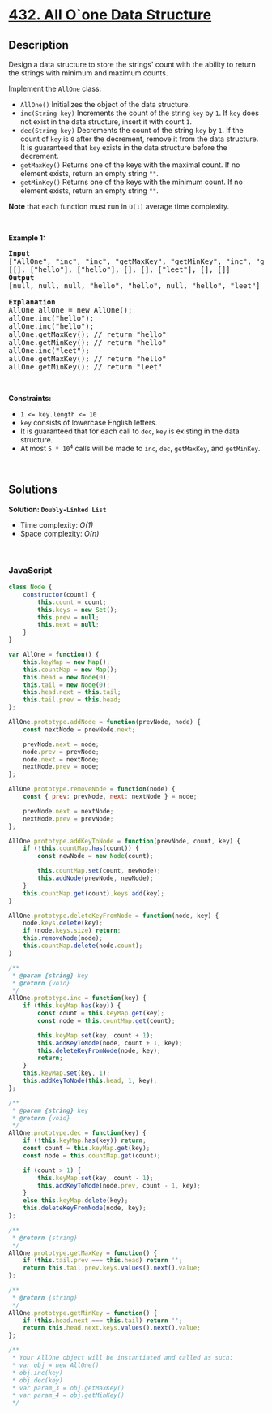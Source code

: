# [432. All O`one Data Structure](https://leetcode.com/problems/all-oone-data-structure)

## Description

<div class="elfjS" data-track-load="description_content"><p>Design a data structure to store the strings' count with the ability to return the strings with minimum and maximum counts.</p>

<p>Implement the <code>AllOne</code> class:</p>

<ul>
	<li><code>AllOne()</code> Initializes the object of the data structure.</li>
	<li><code>inc(String key)</code> Increments the count of the string <code>key</code> by <code>1</code>. If <code>key</code> does not exist in the data structure, insert it with count <code>1</code>.</li>
	<li><code>dec(String key)</code> Decrements the count of the string <code>key</code> by <code>1</code>. If the count of <code>key</code> is <code>0</code> after the decrement, remove it from the data structure. It is guaranteed that <code>key</code> exists in the data structure before the decrement.</li>
	<li><code>getMaxKey()</code> Returns one of the keys with the maximal count. If no element exists, return an empty string <code>""</code>.</li>
	<li><code>getMinKey()</code> Returns one of the keys with the minimum count. If no element exists, return an empty string <code>""</code>.</li>
</ul>

<p><strong>Note</strong> that each function must run in <code>O(1)</code> average time complexity.</p>

<p>&nbsp;</p>
<p><strong class="example">Example 1:</strong></p>

<pre><strong>Input</strong>
["AllOne", "inc", "inc", "getMaxKey", "getMinKey", "inc", "getMaxKey", "getMinKey"]
[[], ["hello"], ["hello"], [], [], ["leet"], [], []]
<strong>Output</strong>
[null, null, null, "hello", "hello", null, "hello", "leet"]

<strong>Explanation</strong>
AllOne allOne = new AllOne();
allOne.inc("hello");
allOne.inc("hello");
allOne.getMaxKey(); // return "hello"
allOne.getMinKey(); // return "hello"
allOne.inc("leet");
allOne.getMaxKey(); // return "hello"
allOne.getMinKey(); // return "leet"
</pre>

<p>&nbsp;</p>
<p><strong>Constraints:</strong></p>

<ul>
	<li><code>1 &lt;= key.length &lt;= 10</code></li>
	<li><code>key</code> consists of lowercase English letters.</li>
	<li>It is guaranteed that for each call to <code>dec</code>, <code>key</code> is existing in the data structure.</li>
	<li>At most <code>5 * 10<sup>4</sup></code>&nbsp;calls will be made to <code>inc</code>, <code>dec</code>, <code>getMaxKey</code>, and <code>getMinKey</code>.</li>
</ul>
</div>

<p>&nbsp;</p>

## Solutions

**Solution: `Doubly-Linked List`**
- Time complexity: <em>O(1)</em>
- Space complexity: <em>O(n)</em>

<p>&nbsp;</p>

### **JavaScript**

```js
class Node {
    constructor(count) {
        this.count = count;
        this.keys = new Set();
        this.prev = null;
        this.next = null;
    }
}

var AllOne = function() {
    this.keyMap = new Map();
    this.countMap = new Map();
    this.head = new Node(0);
    this.tail = new Node(0);
    this.head.next = this.tail;
    this.tail.prev = this.head;
};

AllOne.prototype.addNode = function(prevNode, node) {
    const nextNode = prevNode.next;

    prevNode.next = node;
    node.prev = prevNode;
    node.next = nextNode;
    nextNode.prev = node;
};

AllOne.prototype.removeNode = function(node) {
    const { prev: prevNode, next: nextNode } = node;

    prevNode.next = nextNode;
    nextNode.prev = prevNode;
};

AllOne.prototype.addKeyToNode = function(prevNode, count, key) {
    if (!this.countMap.has(count)) {
        const newNode = new Node(count);

        this.countMap.set(count, newNode);
        this.addNode(prevNode, newNode);
    }
    this.countMap.get(count).keys.add(key);
}

AllOne.prototype.deleteKeyFromNode = function(node, key) {
    node.keys.delete(key);
    if (node.keys.size) return;
    this.removeNode(node);
    this.countMap.delete(node.count);
}

/** 
 * @param {string} key
 * @return {void}
 */
AllOne.prototype.inc = function(key) {
    if (this.keyMap.has(key)) {
        const count = this.keyMap.get(key);
        const node = this.countMap.get(count);

        this.keyMap.set(key, count + 1);
        this.addKeyToNode(node, count + 1, key);
        this.deleteKeyFromNode(node, key);
        return;
    }
    this.keyMap.set(key, 1);
    this.addKeyToNode(this.head, 1, key);
};

/** 
 * @param {string} key
 * @return {void}
 */
AllOne.prototype.dec = function(key) {
    if (!this.keyMap.has(key)) return;
    const count = this.keyMap.get(key);
    const node = this.countMap.get(count);

    if (count > 1) {
        this.keyMap.set(key, count - 1);
        this.addKeyToNode(node.prev, count - 1, key);
    }
    else this.keyMap.delete(key);
    this.deleteKeyFromNode(node, key);
};

/**
 * @return {string}
 */
AllOne.prototype.getMaxKey = function() {
    if (this.tail.prev === this.head) return '';
    return this.tail.prev.keys.values().next().value;
};

/**
 * @return {string}
 */
AllOne.prototype.getMinKey = function() {
    if (this.head.next === this.tail) return '';
    return this.head.next.keys.values().next().value;
};

/** 
 * Your AllOne object will be instantiated and called as such:
 * var obj = new AllOne()
 * obj.inc(key)
 * obj.dec(key)
 * var param_3 = obj.getMaxKey()
 * var param_4 = obj.getMinKey()
 */
```
